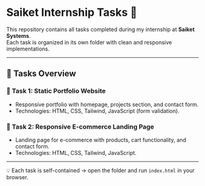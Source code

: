 # Saiket Internship Tasks 🚀

This repository contains all tasks completed during my internship at **Saiket Systems**.  
Each task is organized in its own folder with clean and responsive implementations.

---

## 📌 Tasks Overview

### 🔹 Task 1: Static Portfolio Website
- Responsive portfolio with homepage, projects section, and contact form.
- Technologies: HTML, CSS, Tailwind, JavaScript (form validation).

### 🔹 Task 2: Responsive E-commerce Landing Page
- Landing page for e-commerce with products, cart functionality, and contact form.
- Technologies: HTML, CSS, Tailwind, JavaScript.

---

💡 Each task is self-contained → open the folder and run `index.html` in your browser.
